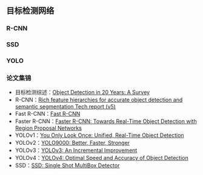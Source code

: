 ## 目标检测网络
### R-CNN
### SSD
### YOLO
### 论文集锦

- 目标检测综述：[Object Detection in 20 Years: A Survey](https://arxiv.org/pdf/1905.05055.pdf)
- R-CNN：[Rich feature hierarchies for accurate object detection and semantic segmentation Tech report (v5)](https://arxiv.org/pdf/1311.2524.pdf)
- Fast R-CNN：[Fast R-CNN](https://arxiv.org/pdf/1504.08083.pdf)
- Faster R-CNN：[Faster R-CNN: Towards Real-Time Object Detection with Region Proposal Networks](https://arxiv.org/pdf/1506.01497.pdf)
- YOLOv1：[You Only Look Once: Unified, Real-Time Object Detection](https://arxiv.org/pdf/1506.02640.pdf)
- YOLOv2：[YOLO9000: Better, Faster, Stronger](https://arxiv.org/pdf/1612.08242.pdf)
- YOLOv3：[YOLOv3: An Incremental Improvement](https://pjreddie.com/media/files/papers/YOLOv3.pdf)
- YOLOv4：[YOLOv4: Optimal Speed and Accuracy of Object Detection](https://arxiv.org/pdf/2004.10934.pdf)
- SSD：[SSD: Single Shot MultiBox Detector](https://arxiv.org/pdf/1512.02325.pdf)
